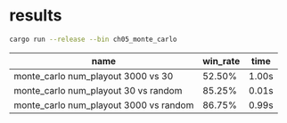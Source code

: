 # results

```sh
cargo run --release --bin ch05_monte_carlo
```


| name | win_rate | time |
| ---- | -------- | ---- |
| monte_carlo num_playout 3000 vs 30 | 52.50% | 1.00s |
| monte_carlo num_playout 30 vs random | 85.25% | 0.01s |
| monte_carlo num_playout 3000 vs random | 86.75% | 0.99s |
